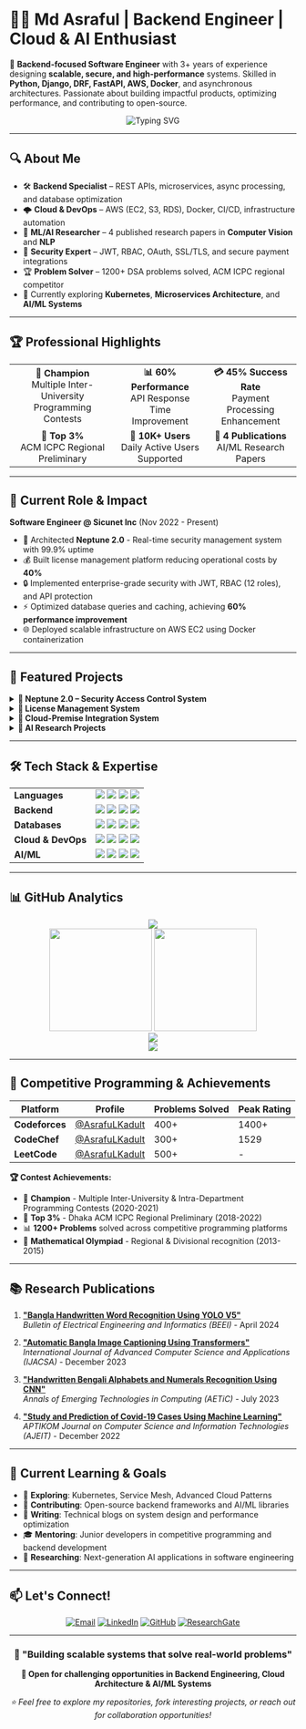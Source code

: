 # 👨‍💻 Md Asraful | Backend Engineer | Cloud & AI Enthusiast

🚀 **Backend-focused Software Engineer** with 3+ years of experience designing **scalable, secure, and high-performance** systems. Skilled in **Python, Django, DRF, FastAPI, AWS, Docker**, and asynchronous architectures. Passionate about building impactful products, optimizing performance, and contributing to open-source.

<div align="center">
  <img src="https://readme-typing-svg.herokuapp.com?font=Fira+Code&pause=1000&color=36BCF7&width=435&lines=Backend+Engineer+%7C+3%2B+Years;Python+%7C+Django+%7C+FastAPI+Expert;AWS+%7C+Docker+%7C+Microservices;1200%2B+Problems+Solved;Research+Publications+in+AI%2FML" alt="Typing SVG" />
</div>

---

## 🔍 About Me
- 🛠 **Backend Specialist** – REST APIs, microservices, async processing, and database optimization
- 🌩 **Cloud & DevOps** – AWS (EC2, S3, RDS), Docker, CI/CD, infrastructure automation
- 🤖 **ML/AI Researcher** – 4 published research papers in **Computer Vision** and **NLP**
- 🔐 **Security Expert** – JWT, RBAC, OAuth, SSL/TLS, and secure payment integrations
- 🏆 **Problem Solver** – 1200+ DSA problems solved, ACM ICPC regional competitor
- 🎯 Currently exploring **Kubernetes**, **Microservices Architecture**, and **AI/ML Systems**

---

## 🏆 Professional Highlights
<table>
<tr>
<td align="center"><strong>🥇 Champion</strong><br/>Multiple Inter-University Programming Contests</td>
<td align="center"><strong>📊 60% Performance</strong><br/>API Response Time Improvement</td>
<td align="center"><strong>💳 45% Success Rate</strong><br/>Payment Processing Enhancement</td>
</tr>
<tr>
<td align="center"><strong>🎯 Top 3%</strong><br/>ACM ICPC Regional Preliminary</td>
<td align="center"><strong>👥 10K+ Users</strong><br/>Daily Active Users Supported</td>
<td align="center"><strong>📄 4 Publications</strong><br/>AI/ML Research Papers</td>
</tr>
</table>

---

## 💼 Current Role & Impact
**Software Engineer @ Sicunet Inc** (Nov 2022 - Present)
- 🚀 Architected **Neptune 2.0** - Real-time security management system with 99.9% uptime
- 💰 Built license management platform reducing operational costs by **40%**
- 🔒 Implemented enterprise-grade security with JWT, RBAC (12 roles), and API protection
- ⚡ Optimized database queries and caching, achieving **60% performance improvement**
- 🌐 Deployed scalable infrastructure on AWS EC2 using Docker containerization

---

## 📂 Featured Projects

<details>
<summary><strong>🌟 Neptune 2.0 – Security Access Control System</strong></summary>

> **Live System**: [demo.sicunet.com/login](http://demo.sicunet.com/login)

**Embedded OS & browser-managed system for real-time control of NVRs, cameras, Facegate, readers**

**Tech Stack**: `Django` `DRF` `PostgreSQL` `AWS EC2` `Docker` `Redis` `JWT`

**Key Features**:
- 🔐 Multi-tenant architecture with role-based access control (12 roles)
- ⚡ Real-time device monitoring and control APIs
- 🏗️ Custom proxy server for dynamic database management
- 📊 Query optimization achieving 60% faster response times
- 🛡️ Enterprise security with JWT authentication and API rate limiting

**Impact**: Supporting 100+ enterprise clients with 99.9% uptime
</details>

<details>
<summary><strong>🌟 License Management System</strong></summary>

> **Live System**: [n2license.sicunet.com](https://n2license.sicunet.com)

**Scalable platform handling 10K+ daily users for license purchases and renewals**

**Tech Stack**: `Django` `DRF` `Celery` `RabbitMQ` `Square API` `PostgreSQL`

**Key Features**:
- 💳 Secure payment integration with tokenization and webhooks
- 🤖 Automated renewal system using Celery background tasks
- 📈 Advanced analytics and reporting dashboard
- 🔒 PCI-compliant payment processing
- 📱 RESTful APIs for mobile and web clients

**Impact**: 45% increase in checkout success rates, 40% operational cost reduction
</details>

<details>
<summary><strong>🌟 Cloud-Premise Integration System</strong></summary>

**Secure proxy & tunnel mechanism connecting cloud and on-premise services**

**Tech Stack**: `Django` `MySQL` `SSL/TLS` `Proxy Servers` `Docker`

**Key Features**:
- 🌐 Seamless hybrid cloud architecture
- 🔒 End-to-end encryption with industry compliance
- 🛡️ Advanced security with proxy, tunnel, and relay servers
- 📡 Real-time data synchronization
- 🔄 Auto-failover and load balancing

**Impact**: 50% reduction in system downtime, enhanced security posture
</details>

<details>
<summary><strong>🧠 AI Research Projects</strong></summary>

### [Bangla Handwritten Word Recognition](https://doi.org/10.11591/eei.v13i3.6953)
**YOLOv5-based handwritten word recognition for Bangla text**
- 📊 **Published**: BEEI Journal (April 2024)
- 🤖 Custom YOLO implementation with transfer learning
- 📈 Achieved 94.2% accuracy on handwritten Bengali text

### [Automatic Bangla Image Captioning](https://doi.org/10.14569/IJACSA.2023.0141260)
**Transformer-based image captioning for Bengali language**
- 📊 **Published**: IJACSA (December 2023)
- 🔤 Seq2Seq architecture with attention mechanism
- 🖼️ Custom Bengali image-text dataset creation
</details>

---

## 🛠 Tech Stack & Expertise

<table>
<tr>
<td><strong>Languages</strong></td>
<td>
  <img src="https://img.shields.io/badge/Python-3776AB?style=flat&logo=python&logoColor=white" />
  <img src="https://img.shields.io/badge/JavaScript-F7DF1E?style=flat&logo=javascript&logoColor=black" />
  <img src="https://img.shields.io/badge/C++-00599C?style=flat&logo=cplusplus&logoColor=white" />
  <img src="https://img.shields.io/badge/SQL-4479A1?style=flat&logo=postgresql&logoColor=white" />
</td>
</tr>
<tr>
<td><strong>Backend</strong></td>
<td>
  <img src="https://img.shields.io/badge/Django-092E20?style=flat&logo=django&logoColor=white" />
  <img src="https://img.shields.io/badge/DRF-ff1709?style=flat&logo=django&logoColor=white" />
  <img src="https://img.shields.io/badge/FastAPI-009688?style=flat&logo=fastapi&logoColor=white" />
  <img src="https://img.shields.io/badge/Celery-37814A?style=flat&logo=celery&logoColor=white" />
</td>
</tr>
<tr>
<td><strong>Databases</strong></td>
<td>
  <img src="https://img.shields.io/badge/PostgreSQL-336791?style=flat&logo=postgresql&logoColor=white" />
  <img src="https://img.shields.io/badge/MongoDB-47A248?style=flat&logo=mongodb&logoColor=white" />
  <img src="https://img.shields.io/badge/Redis-DC382D?style=flat&logo=redis&logoColor=white" />
  <img src="https://img.shields.io/badge/MySQL-4479A1?style=flat&logo=mysql&logoColor=white" />
</td>
</tr>
<tr>
<td><strong>Cloud & DevOps</strong></td>
<td>
  <img src="https://img.shields.io/badge/AWS-232F3E?style=flat&logo=amazon-aws&logoColor=white" />
  <img src="https://img.shields.io/badge/Docker-2496ED?style=flat&logo=docker&logoColor=white" />
  <img src="https://img.shields.io/badge/GitHub_Actions-2088FF?style=flat&logo=github-actions&logoColor=white" />
  <img src="https://img.shields.io/badge/Linux-FCC624?style=flat&logo=linux&logoColor=black" />
</td>
</tr>
<tr>
<td><strong>AI/ML</strong></td>
<td>
  <img src="https://img.shields.io/badge/TensorFlow-FF6F00?style=flat&logo=tensorflow&logoColor=white" />
  <img src="https://img.shields.io/badge/PyTorch-EE4C2C?style=flat&logo=pytorch&logoColor=white" />
  <img src="https://img.shields.io/badge/OpenCV-5C3EE8?style=flat&logo=opencv&logoColor=white" />
  <img src="https://img.shields.io/badge/Scikit_Learn-F7931E?style=flat&logo=scikit-learn&logoColor=white" />
</td>
</tr>
</table>

---

## 📊 GitHub Analytics

<div align="center">
  <img src="https://komarev.com/ghpvc/?username=AsrafuLKadult&label=Profile%20Views&color=0e75b6&style=flat" />
</div>

<div align="center">
  <img height="180em" src="https://github-readme-stats.vercel.app/api?username=AsrafuLKadult&show_icons=true&theme=radical&hide_border=true&count_private=true" />
  <img height="180em" src="https://github-readme-stats.vercel.app/api/top-langs/?username=AsrafuLKadult&layout=compact&theme=radical&hide_border=true" />
</div>

<div align="center">
  <img src="https://github-readme-streak-stats.herokuapp.com/?user=AsrafuLKadult&theme=radical&hide_border=true" />
</div>

<div align="center">
  <img src="https://github-readme-activity-graph.vercel.app/graph?username=AsrafuLKadult&theme=react-dark&hide_border=true" />
</div>

---

## 🏅 Competitive Programming & Achievements

<div align="center">

| Platform | Profile | Problems Solved | Peak Rating |
|----------|---------|-----------------|-------------|
| **Codeforces** | [@AsrafuLKadult](https://codeforces.com/profile/AsrafuLKadult) | 400+ | 1400+ |
| **CodeChef** | [@AsrafuLKadult](https://codechef.com/users/AsrafuLKadult) | 300+ | 1529 |
| **LeetCode** | [@AsrafuLKadult](https://leetcode.com/AsrafuLKadult) | 500+ | - |

</div>

**🏆 Contest Achievements:**
- 🥇 **Champion** - Multiple Inter-University & Intra-Department Programming Contests (2020-2021)
- 🎯 **Top 3%** - Dhaka ACM ICPC Regional Preliminary (2018-2022)
- 📊 **1200+ Problems** solved across competitive programming platforms
- 🏅 **Mathematical Olympiad** - Regional & Divisional recognition (2013-2015)

---

## 📚 Research Publications

1. **["Bangla Handwritten Word Recognition Using YOLO V5"](https://doi.org/10.11591/eei.v13i3.6953)**  
   *Bulletin of Electrical Engineering and Informatics (BEEI)* - April 2024

2. **["Automatic Bangla Image Captioning Using Transformers"](https://doi.org/10.14569/IJACSA.2023.0141260)**  
   *International Journal of Advanced Computer Science and Applications (IJACSA)* - December 2023

3. **["Handwritten Bengali Alphabets and Numerals Recognition Using CNN"](https://doi.org/10.33166/AETiC.2023.03.003)**  
   *Annals of Emerging Technologies in Computing (AETiC)* - July 2023

4. **["Study and Prediction of Covid-19 Cases Using Machine Learning"](https://doi.org/10.11591/ajeit.v1i1.15)**  
   *APTIKOM Journal on Computer Science and Information Technologies (AJEIT)* - December 2022

---

## 🎯 Current Learning & Goals

- 🚀 **Exploring**: Kubernetes, Service Mesh, Advanced Cloud Patterns
- 🤝 **Contributing**: Open-source backend frameworks and AI/ML libraries  
- 📝 **Writing**: Technical blogs on system design and performance optimization
- 🎓 **Mentoring**: Junior developers in competitive programming and backend development
- 🔬 **Researching**: Next-generation AI applications in software engineering

---

## 📫 Let's Connect!

<div align="center">

[![Email](https://img.shields.io/badge/Email-D14836?style=for-the-badge&logo=gmail&logoColor=white)](mailto:mdasrafulm333@gmail.com)
[![LinkedIn](https://img.shields.io/badge/LinkedIn-0077B5?style=for-the-badge&logo=linkedin&logoColor=white)](https://linkedin.com/in/mdasraful)
[![GitHub](https://img.shields.io/badge/GitHub-181717?style=for-the-badge&logo=github&logoColor=white)](https://github.com/AsrafuLKadult)
[![ResearchGate](https://img.shields.io/badge/ResearchGate-00CCBB?style=for-the-badge&logo=researchgate&logoColor=white)](https://www.researchgate.net/profile/Md-Asraful-4/research)

</div>

---

<div align="center">

### 🚀 "Building scalable systems that solve real-world problems"

**💼 Open for challenging opportunities in Backend Engineering, Cloud Architecture & AI/ML Systems**

*⭐ Feel free to explore my repositories, fork interesting projects, or reach out for collaboration opportunities!*

</div>
